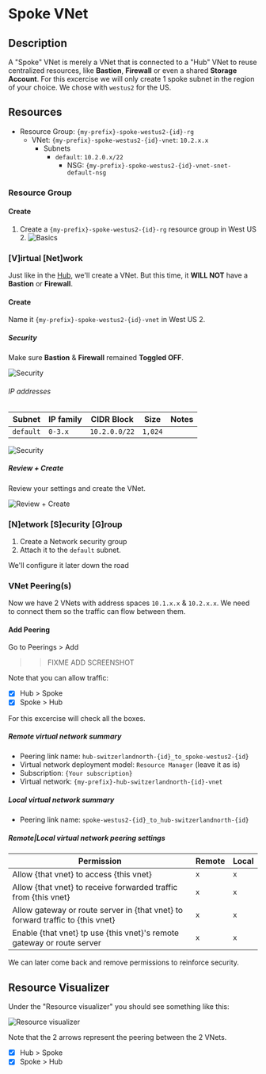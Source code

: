 # Spoke VNet

## Description

A "Spoke" VNet is merely a VNet that is connected to a "Hub" VNet to reuse centralized resources, like **Bastion**, **Firewall** or even a shared **Storage Account**.
For this excercise we will only create 1 spoke subnet in the region of your choice. We chose with `westus2` for the US.

## Resources

- Resource Group: `{my-prefix}-spoke-westus2-{id}-rg`
  - VNet: `{my-prefix}-spoke-westus2-{id}-vnet`: `10.2.x.x`
    - Subnets
      - `default`: `10.2.0.x/22`
        - NSG: `{my-prefix}-spoke-westus2-{id}-vnet-snet-default-nsg`

### Resource Group

#### Create

1. Create a `{my-prefix}-spoke-westus2-{id}-rg` resource group in West US 2.
   ![Basics](../../../assets/img/spoke/rg/create/basics.png)

### [V]irtual [Net]work

Just like in the [Hub](./hub.md), we'll create a VNet. But this time, it **WILL NOT** have a **Bastion** or **Firewall**.

#### Create

Name it `{my-prefix}-spoke-westus2-{id}-vnet` in West US 2.

##### Security

Make sure **Bastion** & **Firewall** remained **Toggled OFF**.

![Security](../../../assets/img/spoke/vnet/create/security.png)

###### IP addresses

| Subnet    | IP family | CIDR Block    | Size    | Notes |
| --------- | --------- | ------------- | ------- | ----- |
| `default` | `0-3.x`   | `10.2.0.0/22` | `1,024` |       |

![Security](../../../assets/img/spoke/vnet/create/ip/after.png)

##### Review + Create

Review your settings and create the VNet.

![Review + Create](../../../assets/img/spoke/vnet/create/review.png)

### [N]etwork [S]ecurity [G]roup

1. Create a Network security group
1. Attach it to the `default` subnet.

We'll configure it later down the road

### VNet Peering(s)

Now we have 2 VNets with address spaces `10.1.x.x` & `10.2.x.x`. We need to connect them so the traffic can flow between them.

#### Add Peering

Go to Peerings > Add

> > FIXME ADD SCREENSHOT

Note that you can allow traffic:

- [x] Hub > Spoke
- [x] Spoke > Hub

For this excercise will check all the boxes.

##### Remote virtual network summary

- Peering link name: `hub-switzerlandnorth-{id}_to_spoke-westus2-{id}`
- Virtual network deployment model: `Resource Manager` (leave it as is)
- Subscription: `{Your subscription}`
- Virtual network: `{my-prefix}-hub-switzerlandnorth-{id}-vnet`

##### Local virtual network summary

- Peering link name: `spoke-westus2-{id}_to_hub-switzerlandnorth-{id}`

##### Remote|Local virtual network peering settings

| Permission                                                                     | Remote | Local |
| ------------------------------------------------------------------------------ | ------ | ----- |
| Allow {that vnet} to access {this vnet}                                        | `x`    | `x`   |
| Allow {that vnet} to receive forwarded traffic from {this vnet}                | `x`    | `x`   |
| Allow gateway or route server in {that vnet} to forward traffic to {this vnet} | `x`    | `x`   |
| Enable {that vnet} tp use {this vnet}'s remote gateway or route server         | `x`    | `x`   |

We can later come back and remove permissions to reinforce security.

## Resource Visualizer

Under the "Resource visualizer" you should see something like this:

![Resource visualizer](../../../assets/img/spoke/vnet/resources/01.png)

Note that the 2 arrows represent the peering between the 2 VNets.

- [x] Hub > Spoke
- [x] Spoke > Hub
